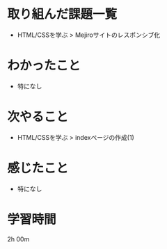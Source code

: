 # 取り組んだ課題一覧
- HTML/CSSを学ぶ > Mejiroサイトのレスポンシブ化

# わかったこと
- 特になし

# 次やること
- HTML/CSSを学ぶ > indexページの作成(1)

# 感じたこと
- 特になし

# 学習時間
2h 00m
